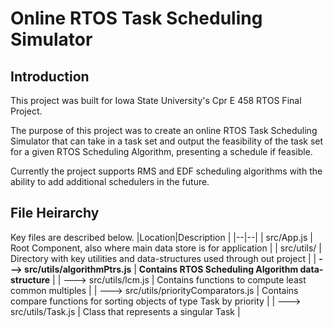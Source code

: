 # Online RTOS Task Scheduling Simulator
## Introduction
This project was built for Iowa State University's Cpr E 458 RTOS Final Project.

The purpose of this project was to create an online RTOS Task Scheduling Simulator that can take in a task set and output the feasibility of the task set for a given RTOS Scheduling Algorithm, presenting a schedule if feasible.

Currently the project supports RMS and EDF scheduling algorithms with the ability to add additional schedulers in the future.  

## File Heirarchy
Key files are described below.
|Location|Description  |
|--|--|
| src/App.js | Root Component, also where main data store is for application |
| src/utils/ | Directory with key utilities and data-structures used through out project |
| **---> src/utils/algorithmPtrs.js** | **Contains RTOS Scheduling Algorithm data-structure** |
| ---> src/utils/lcm.js | Contains functions to compute least common multiples |
| ---> src/utils/priorityComparators.js | Contains compare functions for sorting objects of type Task by priority |
| ---> src/utils/Task.js | Class that represents a singular Task |
